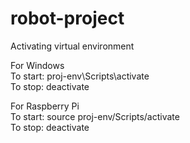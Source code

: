 # robot-project

Activating virtual environment   

For Windows  
To start: proj-env\Scripts\activate  
To stop: deactivate  
  
For Raspberry Pi  
To start: source proj-env/Scripts/activate  
To stop: deactivate  
